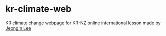# kr-climate-web
KR climate change webpage for KR-NZ online international lesson
made by [JeongIn Lee](https://github.com/Jeongin205)

